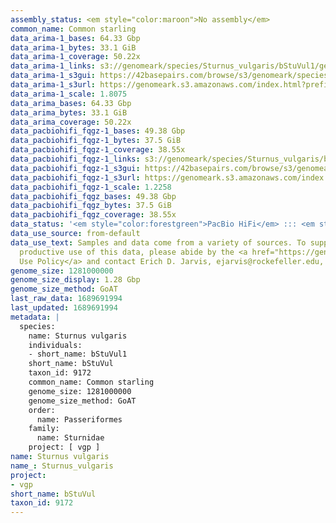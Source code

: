 ```yaml
---
assembly_status: <em style="color:maroon">No assembly</em>
common_name: Common starling
data_arima-1_bases: 64.33 Gbp
data_arima-1_bytes: 33.1 GiB
data_arima-1_coverage: 50.22x
data_arima-1_links: s3://genomeark/species/Sturnus_vulgaris/bStuVul1/genomic_data/arima/<br>
data_arima-1_s3gui: https://42basepairs.com/browse/s3/genomeark/species/Sturnus_vulgaris/bStuVul1/genomic_data/arima/
data_arima-1_s3url: https://genomeark.s3.amazonaws.com/index.html?prefix=species/Sturnus_vulgaris/bStuVul1/genomic_data/arima/
data_arima-1_scale: 1.8075
data_arima_bases: 64.33 Gbp
data_arima_bytes: 33.1 GiB
data_arima_coverage: 50.22x
data_pacbiohifi_fqgz-1_bases: 49.38 Gbp
data_pacbiohifi_fqgz-1_bytes: 37.5 GiB
data_pacbiohifi_fqgz-1_coverage: 38.55x
data_pacbiohifi_fqgz-1_links: s3://genomeark/species/Sturnus_vulgaris/bStuVul1/genomic_data/pacbio_hifi/<br>
data_pacbiohifi_fqgz-1_s3gui: https://42basepairs.com/browse/s3/genomeark/species/Sturnus_vulgaris/bStuVul1/genomic_data/pacbio_hifi/
data_pacbiohifi_fqgz-1_s3url: https://genomeark.s3.amazonaws.com/index.html?prefix=species/Sturnus_vulgaris/bStuVul1/genomic_data/pacbio_hifi/
data_pacbiohifi_fqgz-1_scale: 1.2258
data_pacbiohifi_fqgz_bases: 49.38 Gbp
data_pacbiohifi_fqgz_bytes: 37.5 GiB
data_pacbiohifi_fqgz_coverage: 38.55x
data_status: '<em style="color:forestgreen">PacBio HiFi</em> ::: <em style="color:forestgreen">Arima</em>'
data_use_source: from-default
data_use_text: Samples and data come from a variety of sources. To support fair and
  productive use of this data, please abide by the <a href="https://genome10k.soe.ucsc.edu/data-use-policies/">Data
  Use Policy</a> and contact Erich D. Jarvis, ejarvis@rockefeller.edu, with any questions.
genome_size: 1281000000
genome_size_display: 1.28 Gbp
genome_size_method: GoAT
last_raw_data: 1689691994
last_updated: 1689691994
metadata: |
  species:
    name: Sturnus vulgaris
    individuals:
    - short_name: bStuVul1
    short_name: bStuVul
    taxon_id: 9172
    common_name: Common starling
    genome_size: 1281000000
    genome_size_method: GoAT
    order:
      name: Passeriformes
    family:
      name: Sturnidae
    project: [ vgp ]
name: Sturnus vulgaris
name_: Sturnus_vulgaris
project:
- vgp
short_name: bStuVul
taxon_id: 9172
---
```

